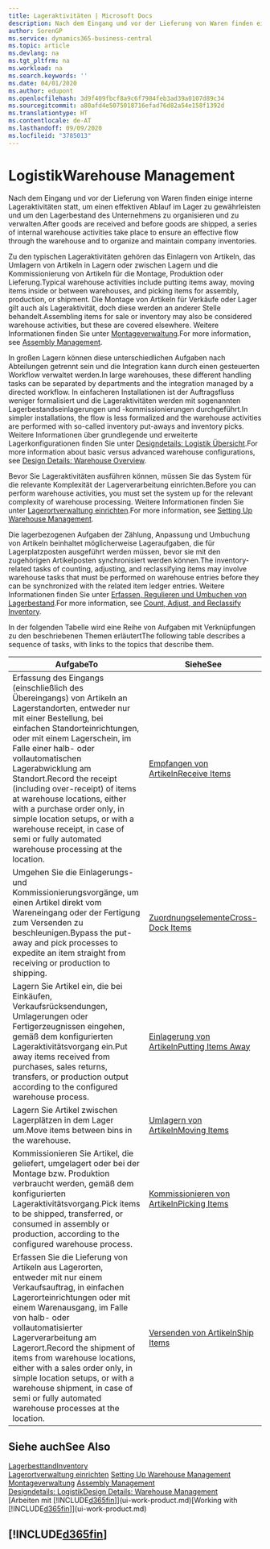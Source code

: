 ```yaml
---
title: Lageraktivitäten | Microsoft Docs
description: Nach dem Eingang und vor der Lieferung von Waren finden einige interne Lageraktivitäten statt, um einen effektiven Ablauf im Lager zu gewährleisten und um den Lagerbestand des Unternehmens zu organisieren und zu verwalten.
author: SorenGP
ms.service: dynamics365-business-central
ms.topic: article
ms.devlang: na
ms.tgt_pltfrm: na
ms.workload: na
ms.search.keywords: ''
ms.date: 04/01/2020
ms.author: edupont
ms.openlocfilehash: 3d9f409fbcf8a9c6f7984feb3ad39a0107d89c34
ms.sourcegitcommit: a80afd4e5075018716efad76d82a54e158f1392d
ms.translationtype: HT
ms.contentlocale: de-AT
ms.lasthandoff: 09/09/2020
ms.locfileid: "3785013"
---
```

# <a name="warehouse-management"></a><span data-ttu-id="09551-103">Logistik</span><span class="sxs-lookup"><span data-stu-id="09551-103">Warehouse Management</span></span>
<span data-ttu-id="09551-104">Nach dem Eingang und vor der Lieferung von Waren finden einige interne Lageraktivitäten statt, um einen effektiven Ablauf im Lager zu gewährleisten und um den Lagerbestand des Unternehmens zu organisieren und zu verwalten.</span><span class="sxs-lookup"><span data-stu-id="09551-104">After goods are received and before goods are shipped, a series of internal warehouse activities take place to ensure an effective flow through the warehouse and to organize and maintain company inventories.</span></span>

<span data-ttu-id="09551-105">Zu den typischen Lageraktivitäten gehören das Einlagern von Artikeln, das Umlagern von Artikeln in Lagern oder zwischen Lagern und die Kommissionierung von Artikeln für die Montage, Produktion oder Lieferung.</span><span class="sxs-lookup"><span data-stu-id="09551-105">Typical warehouse activities include putting items away, moving items inside or between warehouses, and picking items for assembly, production, or shipment.</span></span> <span data-ttu-id="09551-106">Die Montage von Artikeln für Verkäufe oder Lager gilt auch als Lageraktivität, doch diese werden an anderer Stelle behandelt.</span><span class="sxs-lookup"><span data-stu-id="09551-106">Assembling items for sale or inventory may also be considered warehouse activities, but these are covered elsewhere.</span></span> <span data-ttu-id="09551-107">Weitere Informationen finden Sie unter [Montageverwaltung](assembly-assemble-items.md).</span><span class="sxs-lookup"><span data-stu-id="09551-107">For more information, see [Assembly Management](assembly-assemble-items.md).</span></span>  

<span data-ttu-id="09551-108">In großen Lagern können diese unterschiedlichen Aufgaben nach Abteilungen getrennt sein und die Integration kann durch einen gesteuerten Workflow verwaltet werden.</span><span class="sxs-lookup"><span data-stu-id="09551-108">In large warehouses, these different handling tasks can be separated by departments and the integration managed by a directed workflow.</span></span> <span data-ttu-id="09551-109">In einfacheren Installationen ist der Auftragsfluss weniger formalisiert und die Lageraktivitäten werden mit sogenannten Lagerbestandseinlagerungen und -kommissionierungen durchgeführt.</span><span class="sxs-lookup"><span data-stu-id="09551-109">In simpler installations, the flow is less formalized and the warehouse activities are performed with so-called inventory put-aways and inventory picks.</span></span> <span data-ttu-id="09551-110">Weitere Informationen über grundlegende und erweiterte Lagerkonfigurationen finden Sie unter [Designdetails: Logistik Übersicht](design-details-warehouse-overview.md).</span><span class="sxs-lookup"><span data-stu-id="09551-110">For more information about basic versus advanced warehouse configurations, see [Design Details: Warehouse Overview](design-details-warehouse-overview.md).</span></span>

<span data-ttu-id="09551-111">Bevor Sie Lageraktivitäten ausführen können, müssen Sie das System für die relevante Komplexität der Lagerverarbeitung einrichten.</span><span class="sxs-lookup"><span data-stu-id="09551-111">Before you can perform warehouse activities, you must set the system up for the relevant complexity of warehouse processing.</span></span> <span data-ttu-id="09551-112">Weitere Informationen finden Sie unter [Lagerortverwaltung einrichten](warehouse-setup-warehouse.md).</span><span class="sxs-lookup"><span data-stu-id="09551-112">For more information, see [Setting Up Warehouse Management](warehouse-setup-warehouse.md).</span></span>

<span data-ttu-id="09551-113">Die lagerbezogenen Aufgaben der Zählung, Anpassung und Umbuchung von Artikeln beinhaltet möglicherweise Lageraufgaben, die für Lagerplatzposten ausgeführt werden müssen, bevor sie mit den zugehörigen Artikelposten synchronisiert werden können.</span><span class="sxs-lookup"><span data-stu-id="09551-113">The inventory-related tasks of counting, adjusting, and reclassifying items may involve warehouse tasks that must be performed on warehouse entries before they can be synchronized with the related item ledger entries.</span></span> <span data-ttu-id="09551-114">Weitere Informationen finden Sie unter [Erfassen, Regulieren und Umbuchen von Lagerbestand](inventory-how-count-adjust-reclassify.md).</span><span class="sxs-lookup"><span data-stu-id="09551-114">For more information, see [Count, Adjust, and Reclassify Inventory](inventory-how-count-adjust-reclassify.md).</span></span>

 <span data-ttu-id="09551-115">In der folgenden Tabelle wird eine Reihe von Aufgaben mit Verknüpfungen zu den beschriebenen Themen erläutert</span><span class="sxs-lookup"><span data-stu-id="09551-115">The following table describes a sequence of tasks, with links to the topics that describe them.</span></span>   

|<span data-ttu-id="09551-116">**Aufgabe**</span><span class="sxs-lookup"><span data-stu-id="09551-116">**To**</span></span>|<span data-ttu-id="09551-117">**Siehe**</span><span class="sxs-lookup"><span data-stu-id="09551-117">**See**</span></span>|  
|------------|-------------|  
|<span data-ttu-id="09551-118">Erfassung des Eingangs (einschließlich des Übereingangs) von Artikeln an Lagerstandorten, entweder nur mit einer Bestellung, bei einfachen Standorteinrichtungen, oder mit einem Lagerschein, im Falle einer halb- oder vollautomatischen Lagerabwicklung am Standort.</span><span class="sxs-lookup"><span data-stu-id="09551-118">Record the receipt (including over-receipt) of items at warehouse locations, either with a purchase order only, in simple location setups, or with a warehouse receipt, in case of semi or fully automated warehouse processing at the location.</span></span>|[<span data-ttu-id="09551-119">Empfangen von Artikeln</span><span class="sxs-lookup"><span data-stu-id="09551-119">Receive Items</span></span>](warehouse-how-receive-items.md)|
|<span data-ttu-id="09551-120">Umgehen Sie die Einlagerungs- und Kommissionierungsvorgänge, um einen Artikel direkt vom Wareneingang oder der Fertigung zum Versenden zu beschleunigen.</span><span class="sxs-lookup"><span data-stu-id="09551-120">Bypass the put-away and pick processes to expedite an item straight from receiving or production to shipping.</span></span>|[<span data-ttu-id="09551-121">Zuordnungselemente</span><span class="sxs-lookup"><span data-stu-id="09551-121">Cross-Dock Items</span></span>](warehouse-how-to-cross-dock-items.md)|    
|<span data-ttu-id="09551-122">Lagern Sie Artikel ein, die bei Einkäufen, Verkaufsrücksendungen, Umlagerungen oder Fertigerzeugnissen eingehen, gemäß dem konfigurierten Lageraktivitätsvorgang ein.</span><span class="sxs-lookup"><span data-stu-id="09551-122">Put away items received from purchases, sales returns, transfers, or production output according to the configured warehouse process.</span></span>|[<span data-ttu-id="09551-123">Einlagerung von Artikeln</span><span class="sxs-lookup"><span data-stu-id="09551-123">Putting Items Away</span></span>](warehouse-put-away-items.md)|
|<span data-ttu-id="09551-124">Lagern Sie Artikel zwischen Lagerplätzen in dem Lager um.</span><span class="sxs-lookup"><span data-stu-id="09551-124">Move items between bins in the warehouse.</span></span>|[<span data-ttu-id="09551-125">Umlagern von Artikeln</span><span class="sxs-lookup"><span data-stu-id="09551-125">Moving Items</span></span>](warehouse-move-items.md)|
|<span data-ttu-id="09551-126">Kommissionieren Sie Artikel, die geliefert, umgelagert oder bei der Montage bzw. Produktion verbraucht werden, gemäß dem konfigurierten Lageraktivitätsvorgang.</span><span class="sxs-lookup"><span data-stu-id="09551-126">Pick items to be shipped, transferred, or consumed in assembly or production, according to the configured warehouse process.</span></span>|[<span data-ttu-id="09551-127">Kommissionieren von Artikeln</span><span class="sxs-lookup"><span data-stu-id="09551-127">Picking Items</span></span>](warehouse-pick-items.md)|
|<span data-ttu-id="09551-128">Erfassen Sie die Lieferung von Artikeln aus Lagerorten, entweder mit nur einem Verkaufsauftrag, in einfachen Lagerorteinrichtungen oder mit einem Warenausgang, im Falle von halb- oder vollautomatisierter Lagerverarbeitung am Lagerort.</span><span class="sxs-lookup"><span data-stu-id="09551-128">Record the shipment of items from warehouse locations, either with a sales order only, in simple location setups, or with a warehouse shipment, in case of semi or fully automated warehouse processes at the location.</span></span>|[<span data-ttu-id="09551-129">Versenden von Artikeln</span><span class="sxs-lookup"><span data-stu-id="09551-129">Ship Items</span></span>](warehouse-how-ship-items.md)|  

## <a name="see-also"></a><span data-ttu-id="09551-130">Siehe auch</span><span class="sxs-lookup"><span data-stu-id="09551-130">See Also</span></span>  
[<span data-ttu-id="09551-131">Lagerbesttand</span><span class="sxs-lookup"><span data-stu-id="09551-131">Inventory</span></span>](inventory-manage-inventory.md)  
<span data-ttu-id="09551-132">[Lagerortverwaltung einrichten](warehouse-setup-warehouse.md)   </span><span class="sxs-lookup"><span data-stu-id="09551-132">[Setting Up Warehouse Management](warehouse-setup-warehouse.md)   </span></span>  
<span data-ttu-id="09551-133">[Montageverwaltung](assembly-assemble-items.md)  </span><span class="sxs-lookup"><span data-stu-id="09551-133">[Assembly Management](assembly-assemble-items.md)  </span></span>  
[<span data-ttu-id="09551-134">Designdetails: Logistik</span><span class="sxs-lookup"><span data-stu-id="09551-134">Design Details: Warehouse Management</span></span>](design-details-warehouse-management.md)  
<span data-ttu-id="09551-135">[Arbeiten mit [!INCLUDE[d365fin](includes/d365fin_md.md)]](ui-work-product.md)</span><span class="sxs-lookup"><span data-stu-id="09551-135">[Working with [!INCLUDE[d365fin](includes/d365fin_md.md)]](ui-work-product.md)</span></span>  

## [!INCLUDE[d365fin](includes/free_trial_md.md)]  
